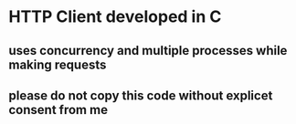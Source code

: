 # HTTP Client developed in C
## uses concurrency and multiple processes while making requests
## please do not copy this code without explicet consent from me
